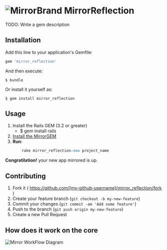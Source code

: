 # ![MirrorBrand](https://raw.githubusercontent.com/MirrorReflection/rails_mirror_reflection/master/modeling/logos/MirrorLogo.min.png)   MirrorReflection

TODO: Write a gem description

## Installation

Add this line to your application's Gemfile:

```ruby
gem 'mirror_reflection'
```

And then execute:

    $ bundle

Or install it yourself as:

    $ gem install mirror_reflection

## Usage

1. Install the Rails GEM (3.2 or greater)
    * $ gem install rails
2. [Install the MirrorGEM](#installation)
3. __Run__:
    ```ruby
        rake mirror_reflection:new project_name
    ```
__Congratilation!__ your new app mirrored is up.

## Contributing

1. Fork it ( https://github.com/[my-github-username]/mirror_reflection/fork )
2. Create your feature branch (`git checkout -b my-new-feature`)
3. Commit your changes (`git commit -am 'Add some feature'`)
4. Push to the branch (`git push origin my-new-feature`)
5. Create a new Pull Request

## How does it work on the core
![Mirror WorkFlow Diagram](https://raw.githubusercontent.com/MirrorReflection/rails_mirror_reflection/master/modeling/diagrams/Mirror%20-%20WorkFlow.png)
